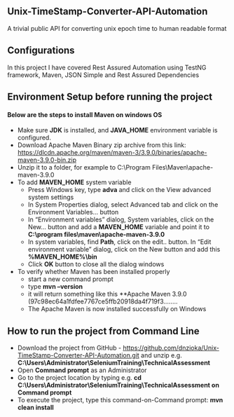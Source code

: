 ## Unix-TimeStamp-Converter-API-Automation
A trivial public API for converting unix epoch time to human readable format

## Configurations
In this project I have covered Rest Assured Automation using TestNG framework, Maven, JSON Simple and Rest Assured Dependencies

## Environment Setup before running the project
#### Below are the steps to install Maven on windows OS
* Make sure **JDK** is installed, and **JAVA_HOME** environment variable is configured.
* Download Apache Maven Binary zip archive from this link: https://dlcdn.apache.org/maven/maven-3/3.9.0/binaries/apache-maven-3.9.0-bin.zip
* Unzip it to a folder, for example to C:\Program Files\Maven\apache-maven-3.9.0
* To add **MAVEN_HOME** system variable
  * Press Windows key, type **adva** and click on the View advanced system settings
  * In System Properties dialog, select Advanced tab and click on the Environment Variables... button
  * In “Environment variables” dialog, System variables, click on the New... button and add a **MAVEN_HOME** variable and point it to **C:\program files\maven\apache-maven-3.9.0**
  * In system variables, find **Path**, click on the edit.. button. In “Edit environment variable” dialog, click on the New button and add this **%MAVEN_HOME%\bin**
  * Click **OK** button to close all the dialog windows
* To verify whether Maven has been installed properly
  * start a new command prompt
  * type **mvn –version**
  * it will return something like this **Apache Maven 3.9.0 (97c98ec64a1fdfee7767ce5ffb20918da4f719f3........
  * The Apache Maven is now installed successfully on Windows
## How to run the project from Command Line
* Download the project from GitHub - https://github.com/dnzioka/Unix-TimeStamp-Converter-API-Automation.git  and unzip e.g. **C:\Users\Administrator\SeleniumTraining\TechnicalAssessment**
* Open **Command prompt** as an Administrator
* Go to the project location by typing e.g. **cd C:\Users\Administrator\SeleniumTraining\TechnicalAssessment on Command prompt**
* To execute the project, type this command-on-Command prompt: **mvn clean install**

